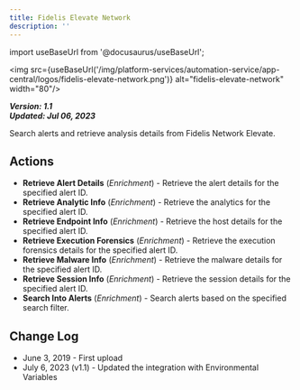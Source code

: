 ```yaml
---
title: Fidelis Elevate Network
description: ''
---
```

import useBaseUrl from '@docusaurus/useBaseUrl';

<img src={useBaseUrl('/img/platform-services/automation-service/app-central/logos/fidelis-elevate-network.png')} alt="fidelis-elevate-network" width="80"/>

***Version: 1.1  
Updated: Jul 06, 2023***

Search alerts and retrieve analysis details from Fidelis Network Elevate.

## Actions

* **Retrieve Alert Details** (*Enrichment*) - Retrieve the alert details for the specified alert ID.
* **Retrieve Analytic Info** (*Enrichment*) - Retrieve the analytics for the specified alert ID.
* **Retrieve Endpoint Info** (*Enrichment*) - Retrieve the host details for the specified alert ID.
* **Retrieve Execution Forensics** (*Enrichment*) - Retrieve the execution forensics details for the specified alert ID.
* **Retrieve Malware Info** (*Enrichment*) - Retrieve the malware details for the specified alert ID.
* **Retrieve Session Info** (*Enrichment*) - Retrieve the session details for the specified alert ID.
* **Search Into Alerts** (*Enrichment*) - Search alerts based on the specified search filter.

## Change Log

* June 3, 2019 - First upload
* July 6, 2023 (v1.1) - Updated the integration with Environmental Variables
